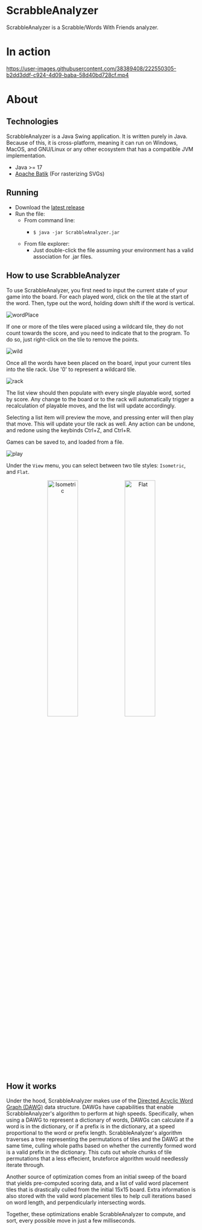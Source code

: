 # ScrabbleAnalyzer
ScrabbleAnalyzer is a Scrabble/Words With Friends analyzer.
# In action
https://user-images.githubusercontent.com/38389408/222550305-b2dd3ddf-c924-4d09-baba-58d40bd728cf.mp4
# About
## Technologies
ScrabbleAnalyzer is a Java Swing application. It is written purely in Java. Because of this, it is cross-platform, meaning it can run on Windows, MacOS, and GNU/Linux or any other ecosystem that has a compatible JVM implementation.
- Java >= 17
- [Apache Batik](https://xmlgraphics.apache.org/batik/) (For rasterizing SVGs)
## Running
- Download the [latest release](https://github.com/alex-huff/ScrabbleAnalyzer/releases)
- Run the file:
  - From command line: 
    - ```shell
      $ java -jar ScrabbleAnalyzer.jar
      ```
  - From file explorer:
    - Just double-click the file assuming your environment has a valid association for .jar files.
## How to use ScrabbleAnalyzer
To use ScrabbleAnalyzer, you first need to input the current state of your game into the board. For each played word, click on the tile at the start of the word. Then, type out the word, holding down shift if the word is vertical.

![wordPlace](https://user-images.githubusercontent.com/38389408/222557471-cb2053f9-d8ff-4698-bb45-be5758d544bd.gif)

If one or more of the tiles were placed using a wildcard tile, they do not count towards the score, and you need to indicate that to the program. To do so, just right-click on the tile to remove the points.

![wild](https://user-images.githubusercontent.com/38389408/222560334-f1b3c0a1-4728-4172-9e2b-1c9197f62687.gif)

Once all the words have been placed on the board, input your current tiles into the tile rack. Use '0' to represent a wildcard tile.

![rack](https://user-images.githubusercontent.com/38389408/222562407-931a5086-bdd1-4230-b20a-9e3df8f0173e.gif)

The list view should then populate with every single playable word, sorted by score. Any change to the board or to the rack will automatically trigger a recalculation of playable moves, and the list will update accordingly.

Selecting a list item will preview the move, and pressing enter will then play that move. This will update your tile rack as well. Any action can be undone, and redone using the keybinds Ctrl+Z, and Ctrl+R.

Games can be saved to, and loaded from a file.

![play](https://user-images.githubusercontent.com/38389408/222566115-55b830f0-98e3-4752-8306-f85fd22e1446.gif)

Under the `View` menu, you can select between two tile styles: `Isometric`, and `Flat`.

<p align="middle">
  <img src="https://raw.githubusercontent.com/alex-huff/ScrabbleAnalyzer/d1bbc7fe60ecc78dfc072579e994af30fb5aa614/src/main/resources/assets/tile/isonormZ.svg" alt="Isometric" width="40%">
  <img src="https://raw.githubusercontent.com/alex-huff/ScrabbleAnalyzer/d1bbc7fe60ecc78dfc072579e994af30fb5aa614/src/main/resources/assets/tile/flatnormZ.svg" alt="Flat" width="40%">
</p>

## How it works
Under the hood, ScrabbleAnalyzer makes use of the [Directed Acyclic Word Graph (DAWG)](https://en.wikipedia.org/wiki/Deterministic_acyclic_finite_state_automaton) data structure. DAWGs have capabilities that enable ScrabbleAnalyzer's algorithm to perform at high speeds. Specifically, when using a DAWG to represent a dictionary of words, DAWGs can calculate if a word is in the dictionary, or if a prefix is in the dictionary, at a speed proportional to the word or prefix length. ScrabbleAnalyzer's algorithm traverses a tree representing the permutations of tiles and the DAWG at the same time, culling whole paths based on whether the currently formed word is a valid prefix in the dictionary. This cuts out whole chunks of tile permutations that a less effecient, bruteforce algorithm would needlessly iterate through.

Another source of optimization comes from an initial sweep of the board that yields pre-computed scoring data, and a list of valid word placement tiles that is drastically culled from the initial 15x15 board. Extra information is also stored with the valid word placement tiles to help cull iterations based on word length, and perpendicularly intersecting words.

Together, these optimizations enable ScrabbleAnalyzer to compute, and sort, every possible move in just a few milliseconds.
